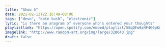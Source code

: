 ```yaml
---
title: "Show 6"
date: 2021-02-13T22:16:49-08:00
tags: ["devo", "kate bush", "electronic"]
lyric: "is there an anagram of everyone who's entered your thoughts"
playlistlink: "https://open.spotify.com/embed/playlist/5BqQFw9aNF4G0pKm4gkDbI"
imagelink: "http://www.random-art.org/img/large/328643.jpg"
draft: false
---
```

